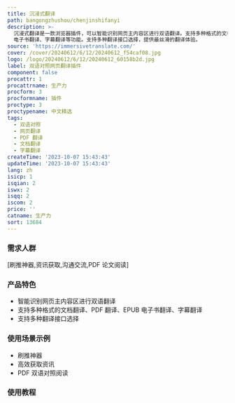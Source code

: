 ```yaml
---
title: 沉浸式翻译
path: bangongzhushou/chenjinshifanyi
description: >-
  沉浸式翻译是一款浏览器插件，可以智能识别网页主内容区进行双语翻译。支持多种格式的文档翻译、PDF 翻译、EPUB
  电子书翻译、字幕翻译等功能。支持多种翻译接口选择，提供最丝滑的翻译体验。
source: 'https://immersivetranslate.com/'
cover: /cover/20240612/6/12/20240612_f54caf08.jpg
logo: /logo/20240612/6/12/20240612_60158b2d.jpg
label: 双语对照网页翻译插件
component: false
procattr: 1
procattrname: 生产力
procform: 3
procformname: 插件
proctype: 3
proctypename: 中文精选
tags:
  - 双语对照
  - 网页翻译
  - PDF 翻译
  - 文档翻译
  - 字幕翻译
createTime: '2023-10-07 15:43:43'
updateTime: '2023-10-07 15:43:43'
lang: zh
isicp: 1
isqian: 2
iswx: 2
isqq: 2
iscom: 2
price: ''
catname: 生产力
sort: 13684
---
```




### 需求人群
[刷推神器,资讯获取,沟通交流,PDF 论文阅读]

### 产品特色
- 智能识别网页主内容区进行双语翻译
- 支持多种格式的文档翻译、PDF 翻译、EPUB 电子书翻译、字幕翻译
- 支持多种翻译接口选择

### 使用场景示例
- 刷推神器
- 高效获取资讯
- PDF 双语对照阅读

### 使用教程


  
